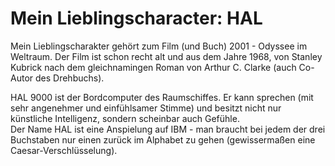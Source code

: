 # Mein Lieblingscharacter: HAL

Mein Lieblingscharakter gehört zum Film (und Buch) 2001 - Odyssee im Weltraum. Der Film ist schon recht alt und aus dem Jahre 1968, von Stanley Kubrick nach dem gleichnamingen Roman von Arthur C. Clarke (auch Co-Autor des Drehbuchs).

HAL 9000 ist der Bordcomputer des Raumschiffes. Er kann sprechen (mit sehr angenehmer und einfühlsamer Stimme) und besitzt nicht nur künstliche Intelligenz, sondern scheinbar auch Gefühle.  
Der Name HAL ist eine Anspielung auf IBM - man braucht bei jedem der drei Buchstaben nur einen zurück im Alphabet zu gehen (gewissermaßen eine Caesar-Verschlüsselung).
